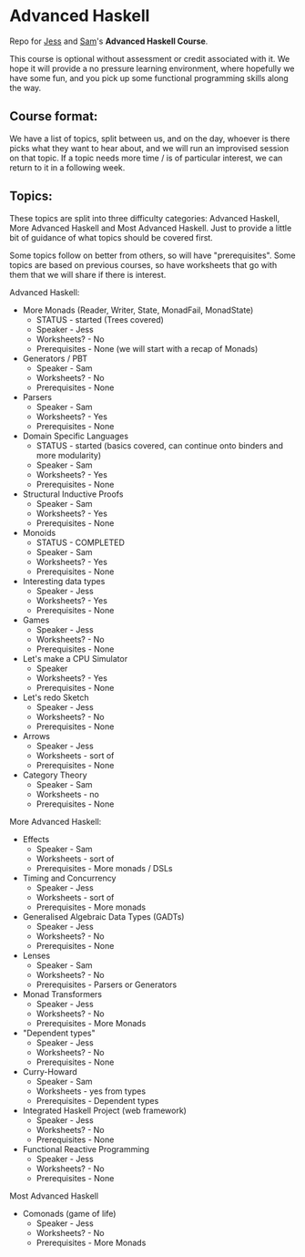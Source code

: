 Advanced Haskell
================

Repo for [Jess](https://github.com/ratherforky) and [Sam](https://samfrohlich.github.io/)'s **Advanced Haskell Course**.

This course is optional without assessment or credit associated with it. We hope it will provide a no pressure learning environment, where hopefully we have some fun, and you pick up some functional programming skills along the way.

Course format:
---------------

We have a list of topics, split between us, and on the day, whoever is there picks what they want to hear about, and we will run an improvised session on that topic. If a topic needs more time / is of particular interest, we can return to it in a following week.

Topics:
--------

These topics are split into three difficulty categories: Advanced Haskell, More Advanced Haskell and Most Advanced Haskell. Just to provide a little bit of guidance of what topics should be covered first.

Some topics follow on better from others, so will have "prerequisites". Some topics are based on previous courses, so have worksheets that go with them that we will share if there is interest.

Advanced Haskell:
- More Monads (Reader, Writer, State, MonadFail, MonadState)
  * STATUS - started (Trees covered)
  * Speaker - Jess
  * Worksheets? - No
  * Prerequisites - None (we will start with a recap of Monads)
- Generators / PBT
  * Speaker - Sam
  * Worksheets? - No
  * Prerequisites - None
- Parsers
  * Speaker - Sam
  * Worksheets? - Yes
  * Prerequisites - None
- Domain Specific Languages
  * STATUS - started (basics covered, can continue onto binders and more modularity)
  * Speaker - Sam
  * Worksheets? - Yes
  * Prerequisites - None
- Structural Inductive Proofs
  * Speaker - Sam
  * Worksheets? - Yes
  * Prerequisites - None
- Monoids
  * STATUS - COMPLETED
  * Speaker - Sam
  * Worksheets? - Yes
  * Prerequisites - None
- Interesting data types
  * Speaker - Jess
  * Worksheets? - Yes
  * Prerequisites - None
- Games
  * Speaker - Jess
  * Worksheets? - No
  * Prerequisites - None
- Let's make a CPU Simulator
  * Speaker
  * Worksheets? - Yes
  * Prerequisites - None
- Let's redo Sketch
  * Speaker - Jess
  * Worksheets? - No
  * Prerequisites - None
- Arrows
  * Speaker - Jess
  * Worksheets - sort of
  * Prerequisites - None
- Category Theory
  * Speaker - Sam
  * Worksheets - no
  * Prerequisites - None

More Advanced Haskell:
- Effects
  * Speaker - Sam
  * Worksheets - sort of
  * Prerequisites - More monads / DSLs
- Timing and Concurrency
  * Speaker - Jess
  * Worksheets - sort of
  * Prerequisites - More monads
- Generalised Algebraic Data Types (GADTs)
  * Speaker - Jess
  * Worksheets? - No
  * Prerequisites - None
- Lenses
  * Speaker - Sam
  * Worksheets? - No
  * Prerequisites - Parsers or Generators
- Monad Transformers
  * Speaker - Jess
  * Worksheets? - No
  * Prerequisites - More Monads
- "Dependent types"
  * Speaker - Jess
  * Worksheets? - No
  * Prerequisites - None
- Curry-Howard
  * Speaker - Sam
  * Worksheets - yes from types
  * Prerequisites - Dependent types
- Integrated Haskell Project (web framework)
  * Speaker - Jess
  * Worksheets? - No
  * Prerequisites - None
- Functional Reactive Programming
  * Speaker - Jess
  * Worksheets? - No
  * Prerequisites - None

Most Advanced Haskell
- Comonads (game of life)
  * Speaker - Jess
  * Worksheets? - No
  * Prerequisites - More Monads